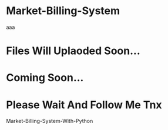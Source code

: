 # Market-Billing-System    


aaa

# Files Will Uplaoded Soon...

# Coming Soon...
<h1>Please Wait And Follow Me Tnx</h1>

Market-Billing-System-With-Python
